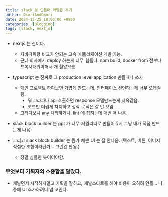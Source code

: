 ```yaml
---
title: slack 봇 만들며 깨달은 후기
author: OsoriAndOmori
date: 2024-12-25 18:00:00 +0900
categories: [Blogging]
tags: [slack, nextjs]
---
```


- nextjs 는 신이다.
  - 자바따위랑 비교가 안되는 고속 애플리케이션 개발 가능.
  - 근데 회사에서 deploy 하는게 너무 힘들다. npm build, docker from 전부다 프록시태워야해서 개 혈압오름.
- typescript 는 진짜로 그 production level application 만들때나 쓰자
  - 개인 프로젝트 하다보면 가볍게 만드는데, 인터페이스 선언하는게 너무 오래걸림.
    - 뭐 그라파나 api 호출하면 response 모델만드는게 지옥같음.
    - 코드만 더럽게 차지하고 정작 로직은 잘 안 보임.
  - 그러다보니 any 처리하거나, lint 에 잡히는데 매번 욕 나옴.

- slack block builder 는 gpt 가 너무 저퀄리티로 만들어줘서 그냥 내가 직접 만드는게 나음.

- 그리고 slack block builder 는 뭔가 예쁜 UI 는 잘 안나옴. (텍스트, 버튼, 이미지 적절한 조합이라던가... 그런건 안됨.)
  - 정말 심플한 봇이어야함.

### 무엇보다 기획자의 소중함을 알았다.
- 개발먼저 시작하지말고 기획을 잘하고, 개발스타트를 해야 비용이 오히려 안듦... 나중에 UI 추가하려니 넘 꼬인다.
